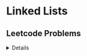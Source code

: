 # Linked Lists


## Leetcode Problems

<details>

   * [Remove Linked List Elements](https://leetcode.com/problems/remove-linked-list-elements/)
   * [Intersection of Two Linked Lists](https://leetcode.com/problems/intersection-of-two-linked-lists/)
   * [Linked List Cycle](https://leetcode.com/problems/linked-list-cycle/)
   * [Palindrome Linked List](https://leetcode.com/problems/palindrome-linked-list/)
   * [Middle of Linked List](https://leetcode.com/problems/middle-of-the-linked-list/)


</details>